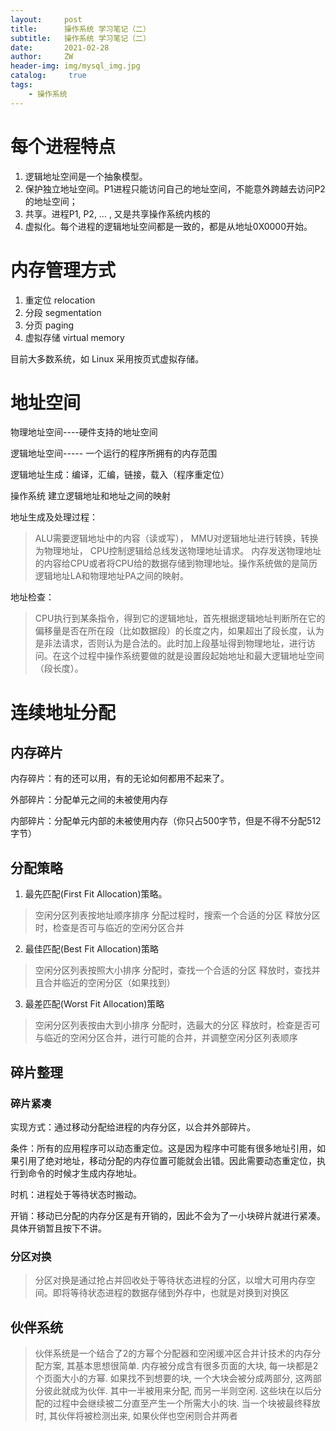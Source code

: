 ```yaml
---
layout:     post
title:      操作系统 学习笔记（二）
subtitle:   操作系统 学习笔记（二）
date:       2021-02-28
author:     ZW
header-img: img/mysql_img.jpg
catalog: 	 true
tags:
    - 操作系统
---
```



# 每个进程特点

1. 逻辑地址空间是一个抽象模型。
2. 保护独立地址空间。P1进程只能访问自己的地址空间，不能意外跨越去访问P2的地址空间；
3. 共享。进程P1, P2, … , 又是共享操作系统内核的
4. 虚拟化。每个进程的逻辑地址空间都是一致的，都是从地址0X0000开始。

# 内存管理方式
1. 重定位 relocation
2. 分段 segmentation
3. 分页 paging
4. 虚拟存储 virtual memory

目前大多数系统，如 Linux 采用按页式虚拟存储。

# 地址空间
物理地址空间----硬件支持的地址空间

逻辑地址空间----- 一个运行的程序所拥有的内存范围

逻辑地址生成：编译，汇编，链接，载入（程序重定位）

操作系统 建立逻辑地址和地址之间的映射

地址生成及处理过程：
>ALU需要逻辑地址中的内容（读或写），
MMU对逻辑地址进行转换，转换为物理地址，
CPU控制逻辑给总线发送物理地址请求。
内存发送物理地址的内容给CPU或者将CPU给的数据存储到物理地址。操作系统做的是简历逻辑地址LA和物理地址PA之间的映射。

地址检查：
>CPU执行到某条指令，得到它的逻辑地址，首先根据逻辑地址判断所在它的偏移量是否在所在段（比如数据段）的长度之内，如果超出了段长度，认为是非法请求，否则认为是合法的。此时加上段基址得到物理地址，进行访问。在这个过程中操作系统要做的就是设置段起始地址和最大逻辑地址空间（段长度）。

# 连续地址分配
## 内存碎片
内存碎片：有的还可以用，有的无论如何都用不起来了。

外部碎片：分配单元之间的未被使用内存

内部碎片：分配单元内部的未被使用内存（你只占500字节，但是不得不分配512字节）

## 分配策略
1. 最先匹配(First Fit Allocation)策略。
> 空闲分区列表按地址顺序排序
分配过程时，搜索一个合适的分区
释放分区时，检查是否可与临近的空闲分区合并

2. 最佳匹配(Best Fit Allocation)策略
> 空闲分区列表按照大小排序
分配时，查找一个合适的分区
释放时，查找并且合并临近的空闲分区（如果找到）


3. 最差匹配(Worst Fit Allocation)策略
> 空闲分区列表按由大到小排序
分配时，选最大的分区
释放时，检查是否可与临近的空闲分区合并，进行可能的合并，并调整空闲分区列表顺序


## 碎片整理
### 碎片紧凑

实现方式：通过移动分配给进程的内存分区，以合并外部碎片。

条件：所有的应用程序可以动态重定位。这是因为程序中可能有很多地址引用，如果引用了绝对地址，移动分配的内存位置可能就会出错。因此需要动态重定位，执行到命令的时候才生成内存地址。

时机：进程处于等待状态时搬动。

开销：移动已分配的内存分区是有开销的，因此不会为了一小块碎片就进行紧凑。具体开销暂且按下不讲。

### 分区对换
>分区对换是通过抢占并回收处于等待状态进程的分区，以增大可用内存空间。即将等待状态进程的数据存储到外存中，也就是对换到对换区


## 伙伴系统
>伙伴系统是一个结合了2的方幂个分配器和空闲缓冲区合并计技术的内存分配方案, 其基本思想很简单. 内存被分成含有很多页面的大块, 每一块都是2个页面大小的方幂. 如果找不到想要的块, 一个大块会被分成两部分, 这两部分彼此就成为伙伴. 其中一半被用来分配, 而另一半则空闲. 这些块在以后分配的过程中会继续被二分直至产生一个所需大小的块. 当一个块被最终释放时, 其伙伴将被检测出来, 如果伙伴也空闲则合并两者

